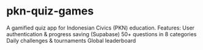 # pkn-quiz-games
A gamified quiz app for Indonesian Civics (PKN) education. Features:  User authentication &amp; progress saving (Supabase) 50+ questions in 8 categories Daily challenges &amp; tournaments Global leaderboard
